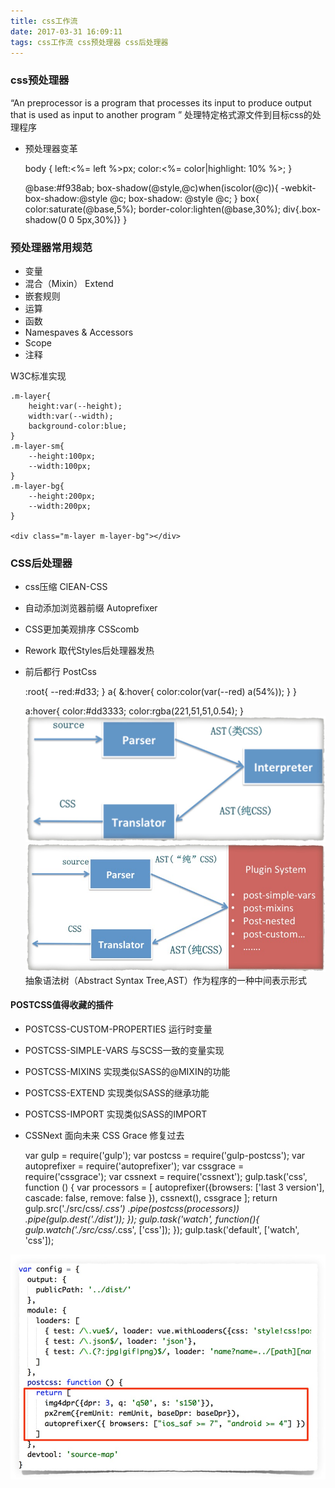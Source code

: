 ```yaml
---
title: css工作流
date: 2017-03-31 16:09:11
tags: css工作流 css预处理器 css后处理器
---
```


### css预处理器

“An preprocessor is a program that processes its input to produce output that is used as input to another program ”
处理特定格式源文件到目标css的处理程序

* 预处理器变革


    body {
        left:<%= left  %>px;
        color:<%= color|highlight: 10% %>;
    }
    
    @base:#f938ab;
    box-shadow(@style,@c)when(iscolor(@c)){
        -webkit-box-shadow:@style @c;
        box-shadow:       @style @c;
    }
    box{
        color:saturate(@base,5%);
        border-color:lighten(@base,30%);
        div{.box-shadow(0 0 5px,30%)}
    }

### 预处理器常用规范
* 变量
* 混合（Mixin） Extend
* 嵌套规则
* 运算
* 函数
* Namespaves & Accessors
* Scope
* 注释

W3C标准实现

    .m-layer{
        height:var(--height);
        width:var(--width);
        background-color:blue;
    }
    .m-layer-sm{
        --height:100px;
        --width:100px;
    }
    .m-layer-bg{
        --height:200px;
        --width:200px;
    }
    
    <div class="m-layer m-layer-bg"></div>
    
### CSS后处理器
* css压缩 ClEAN-CSS
* 自动添加浏览器前缀 Autoprefixer
* CSS更加美观排序 CSScomb
* Rework 取代Styles后处理器发热
* 前后都行 PostCss


    :root{
        --red:#d33;
    }
    a{
        &:hover{
            color:color(var(--red) a(54%));
        }
    }
    
    a:hover{
        color:#dd3333;
        color:rgba(221,51,51,0.54);
    }
![](/images/170331-2.png)
![](/images/170331-1.png)
抽象语法树（Abstract Syntax Tree,AST）作为程序的一种中间表示形式
   
#### POSTCSS值得收藏的插件
* POSTCSS-CUSTOM-PROPERTIES 运行时变量
* POSTCSS-SIMPLE-VARS 与SCSS一致的变量实现
* POSTCSS-MIXINS 实现类似SASS的@MIXIN的功能
* POSTCSS-EXTEND 实现类似SASS的继承功能
* POSTCSS-IMPORT 实现类似SASS的IMPORT
* CSSNext 面向未来  CSS Grace 修复过去


    var gulp = require('gulp');
    var postcss = require('gulp-postcss');
    var autoprefixer = require('autoprefixer');
    var cssgrace  = require('cssgrace');
    var cssnext  = require('cssnext');
    gulp.task('css', function () {
      var processors = [
        autoprefixer({browsers: ['last 3 version'],
          cascade: false,
          remove: false
        }),
        cssnext(),
        cssgrace
      ];
      return gulp.src('./src/css/*.css')
        .pipe(postcss(processors))
        .pipe(gulp.dest('./dist'));
    });
    gulp.task('watch', function(){
      gulp.watch('./src/css/*.css', ['css']);
    });
    gulp.task('default', ['watch', 'css']);
    
![](/images/170331-3.png)